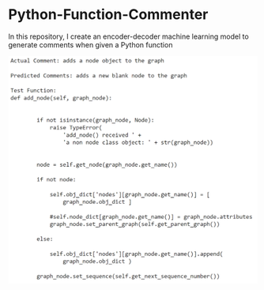 # Python-Function-Commenter
In this repository, I create an encoder-decoder machine learning model to generate comments when given a Python function

<img src='Comment Generator Example.png'>

